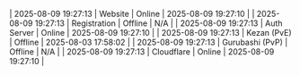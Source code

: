| 2025-08-09 19:27:13 | Website | Online | 2025-08-09 19:27:10 |
| 2025-08-09 19:27:13 | Registration | Offline | N/A |
| 2025-08-09 19:27:13 | Auth Server | Online | 2025-08-09 19:27:10 |
| 2025-08-09 19:27:13 | Kezan (PvE) | Offline | 2025-08-03 17:58:02 |
| 2025-08-09 19:27:13 | Gurubashi (PvP) | Offline | N/A |
| 2025-08-09 19:27:13 | Cloudflare | Online | 2025-08-09 19:27:10 |
